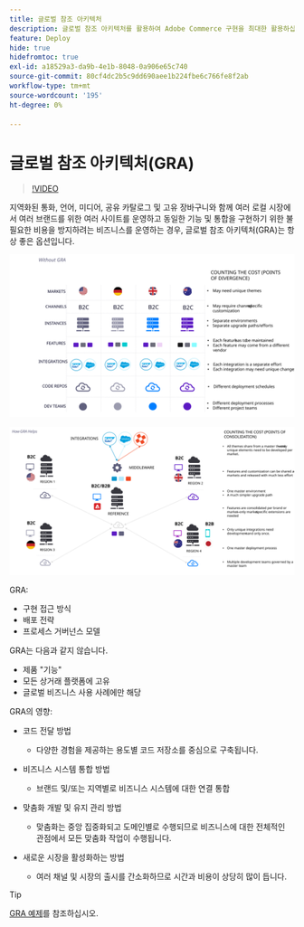 ```yaml
---
title: 글로벌 참조 아키텍처
description: 글로벌 참조 아키텍처를 활용하여 Adobe Commerce 구현을 최대한 활용하십시오.
feature: Deploy
hide: true
hidefromtoc: true
exl-id: a18529a3-da9b-4e1b-8048-0a906e65c740
source-git-commit: 80cf4dc2b5c9dd690aee1b224fbe6c766fe8f2ab
workflow-type: tm+mt
source-wordcount: '195'
ht-degree: 0%

---
```



# 글로벌 참조 아키텍처(GRA)

>[!VIDEO](https://video.tv.adobe.com/v/3410528/?quality=12&learn=on)

지역화된 통화, 언어, 미디어, 공유 카탈로그 및 고유 장바구니와 함께 여러 로컬 시장에서 여러 브랜드를 위한 여러 사이트를 운영하고 동일한 기능 및 통합을 구현하기 위한 불필요한 비용을 방지하려는 비즈니스를 운영하는 경우, 글로벌 참조 아키텍처(GRA)는 항상 좋은 옵션입니다.

![아키텍처의 분산 비용을 설명하는 표](../../../assets/playbooks/divergent-architecture.svg)

![아키텍처 통합 비용을 설명하는 표](../../../assets/playbooks/consolidated-architecture.svg)

GRA:

- 구현 접근 방식
- 배포 전략
- 프로세스 거버넌스 모델

GRA는 다음과 같지 않습니다.

- 제품 &quot;기능&quot;
- 모든 상거래 플랫폼에 고유
- 글로벌 비즈니스 사용 사례에만 해당

GRA의 영향:

- 코드 전달 방법

   - 다양한 경험을 제공하는 용도별 코드 저장소를 중심으로 구축됩니다.

- 비즈니스 시스템 통합 방법

   - 브랜드 및/또는 지역별로 비즈니스 시스템에 대한 연결 통합

- 맞춤화 개발 및 유지 관리 방법

   - 맞춤화는 중앙 집중화되고 도메인별로 수행되므로 비즈니스에 대한 전체적인 관점에서 모든 맞춤화 작업이 수행됩니다.

- 새로운 시장을 활성화하는 방법

   - 여러 채널 및 시장의 출시를 간소화하므로 시간과 비용이 상당히 많이 듭니다.

>[!TIP]
>
>[GRA 예제](examples.md)를 참조하십시오.
